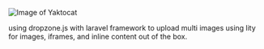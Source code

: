 ![Image of Yaktocat](https://drive.google.com/file/d/1LUcrfZWeURdoMDqQ4O1M514c43_7Ko8K/view?usp=sharing)

using dropzone.js with laravel framework to upload multi images 
using lity for images, iframes, and inline content out of the box.
